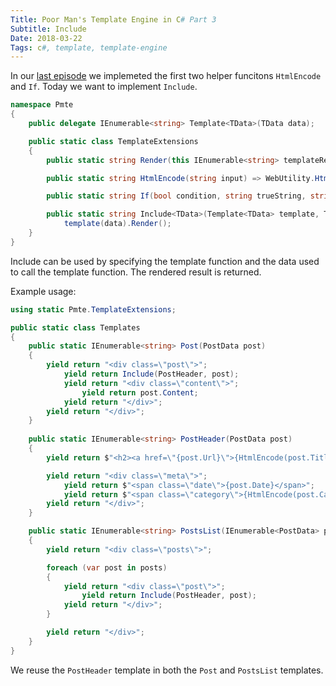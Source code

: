 ```yaml
---
Title: Poor Man's Template Engine in C# Part 3
Subtitle: Include
Date: 2018-03-22
Tags: c#, template, template-engine
---
```


In our [last episode](blog/2018/poor-mans-template-engine-2.html) we implemeted the first
two helper funcitons `HtmlEncode` and `If`. Today we want to implement `Include`.

<!--more-->

```c#
namespace Pmte
{
    public delegate IEnumerable<string> Template<TData>(TData data);

    public static class TemplateExtensions
    {   
        public static string Render(this IEnumerable<string> templateResult) => string.Join(Environment.NewLine, templateResult);

        public static string HtmlEncode(string input) => WebUtility.HtmlEncode(input);

        public static string If(bool condition, string trueString, string falseString = null) => condition ? trueString : falseString;

        public static string Include<TData>(Template<TData> template, TData data) =>
            template(data).Render();
    }
}
```

Include can be used by specifying the template function and the data used to call the template function. The rendered result is returned.

Example usage:

```c#
using static Pmte.TemplateExtensions;

public static class Templates
{
    public static IEnumerable<string> Post(PostData post)
    {
        yield return "<div class=\"post\">";
            yield return Include(PostHeader, post);
            yield return "<div class=\"content\">";
                yield return post.Content;
            yield return "</div>";
        yield return "</div>";
    }
    
    public static IEnumerable<string> PostHeader(PostData post)
    {
        yield return $"<h2><a href=\"{post.Url}\">{HtmlEncode(post.Title)}</a></h2>";   

        yield return "<div class=\"meta\">";
            yield return $"<span class=\"date\">{post.Date}</span>";
            yield return $"<span class=\"category\">{HtmlEncode(post.Category)}</span>";
        yield return "</div>";
    }

    public static IEnumerable<string> PostsList(IEnumerable<PostData> posts)
    {
        yield return "<div class=\"posts\">";

        foreach (var post in posts)
        {
            yield return "<div class=\"post\">";
                yield return Include(PostHeader, post);
            yield return "</div>";
        }

        yield return "</div>";
    }
}
```

We reuse the `PostHeader` template in both the `Post` and `PostsList` templates.